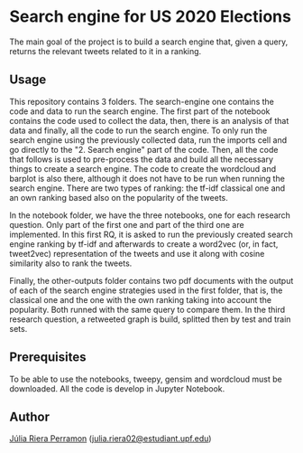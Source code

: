 # Search engine for US 2020 Elections 
The main goal of the project is to build a search engine that, given a query, returns the relevant tweets related to it in a ranking.

Usage
------
This repository contains 3 folders. The search-engine one contains the code and data to run the search engine. The first part of the notebook contains the code used to collect the data, then, there is an analysis of that data and finally, all the code to run the search engine. To only run the search engine using the previously collected data, run the imports cell and go directly to the "2. Search engine" part of the code. Then, all the code that follows is used to pre-process the data and build all the necessary things to create a search engine. The code to create the wordcloud and barplot is also there, although it does not have to be run when running the search engine. There are two types of ranking: the tf-idf classical one and an own ranking based also on the popularity of the tweets.

In the notebook folder, we have the three notebooks, one for each research question. Only part of the first one and part of the third one are implemented. In this first RQ, it is asked to run the previously created search engine ranking by tf-idf and afterwards to create a word2vec (or, in fact, tweet2vec) representation of the tweets and use it along with cosine similarity also to rank the tweets. 

Finally, the other-outputs folder contains two pdf documents with the output of each of the search engine strategies used in the first folder, that is, the classical one and the one with the own ranking taking into account the popularity. Both runned with the same query to compare them. In the third research question, a retweeted graph is build, splitted then by test and train sets. 

Prerequisites
------
To be able to use the notebooks, tweepy, gensim and wordcloud must be downloaded. All the code is develop in Jupyter Notebook.

Author
------
[Júlia Riera Perramon](https://www.linkedin.com/in/julia-riera-perramon/) (julia.riera02@estudiant.upf.edu)
